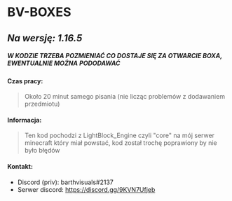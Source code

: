 # BV-BOXES
## _Na wersję: 1.16.5_
##### _W KODZIE TRZEBA POZMIENIAĆ CO DOSTAJE SIĘ ZA OTWARCIE BOXA, EWENTUALNIE MOŻNA PODODAWAĆ_

#### Czas pracy:
> Około 20 minut samego pisania (nie licząc problemów z dodawaniem przedmiotu)

#### Informacja:
> Ten kod pochodzi z LightBlock_Engine czyli "core" na mój serwer minecraft który miał powstać, kod został trochę poprawiony by nie było błędów

#### Kontakt:
- Discord (priv): barthvisuals#2137
- Serwer discord: https://discord.gg/9KVN7Ufjeb
